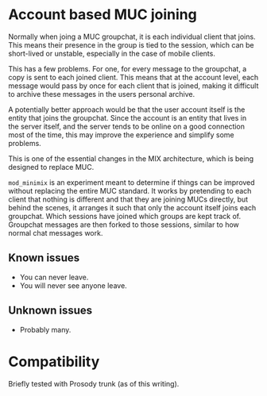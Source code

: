 Account based MUC joining
=========================

Normally when joing a MUC groupchat, it is each individual client that
joins. This means their presence in the group is tied to the session,
which can be short-lived or unstable, especially in the case of mobile
clients.

This has a few problems. For one, for every message to the groupchat, a
copy is sent to each joined client. This means that at the account
level, each message would pass by once for each client that is joined,
making it difficult to archive these messages in the users personal
archive.

A potentially better approach would be that the user account itself is
the entity that joins the groupchat. Since the account is an entity that
lives in the server itself, and the server tends to be online on a good
connection most of the time, this may improve the experience and
simplify some problems.

This is one of the essential changes in the MIX architecture, which is
being designed to replace MUC.

`mod_minimix` is an experiment meant to determine if things can be
improved without replacing the entire MUC standard. It works by
pretending to each client that nothing is different and that they are
joining MUCs directly, but behind the scenes, it arranges it such that
only the account itself joins each groupchat. Which sessions have joined
which groups are kept track of. Groupchat messages are then forked to
those sessions, similar to how normal chat messages work.

## Known issues

-   You can never leave.
-   You will never see anyone leave.

## Unknown issues

-   Probably many.

# Compatibility

Briefly tested with Prosody trunk (as of this writing).
